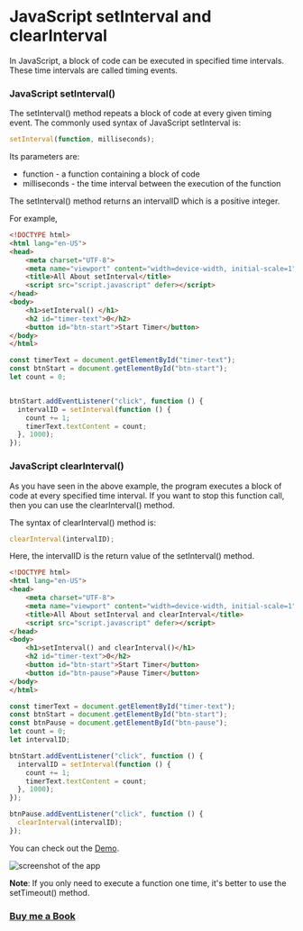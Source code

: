 # JavaScript setInterval and clearInterval

In JavaScript, a block of code can be executed in specified time intervals. These time intervals are called timing events.

### JavaScript setInterval()
The setInterval() method repeats a block of code at every given timing event.
The commonly used syntax of JavaScript setInterval is:
```javascript
setInterval(function, milliseconds);
```
Its parameters are:
- function - a function containing a block of code
- milliseconds - the time interval between the execution of the function

The setInterval() method returns an intervalID which is a positive integer.

For example,

```HTML
<!DOCTYPE html>
<html lang="en-US">
<head>
    <meta charset="UTF-8">
    <meta name="viewport" content="width=device-width, initial-scale=1">
    <title>All About setInterval</title>
    <script src="script.javascript" defer></script>
</head>
<body>
    <h1>setInterval() </h1>
    <h2 id="timer-text">0</h2>
    <button id="btn-start">Start Timer</button>
</body>
</html>
```
```javascript
const timerText = document.getElementById("timer-text");
const btnStart = document.getElementById("btn-start");
let count = 0;


btnStart.addEventListener("click", function () {
  intervalID = setInterval(function () {
    count += 1;
    timerText.textContent = count;
  }, 1000);
});


```

### JavaScript clearInterval()
As you have seen in the above example, the program executes a block of code at every specified time interval. If you want to stop this function call, then you can use the clearInterval() method.

The syntax of clearInterval() method is:
```javascript
clearInterval(intervalID);
```
Here, the intervalID is the return value of the setInterval() method.

```HTML
<!DOCTYPE html>
<html lang="en-US">
<head>
    <meta charset="UTF-8">
    <meta name="viewport" content="width=device-width, initial-scale=1">
    <title>All About setInterval and clearInterval</title>
    <script src="script.javascript" defer></script>
</head>
<body>
    <h1>setInterval() and clearInterval()</h1>
    <h2 id="timer-text">0</h2>
    <button id="btn-start">Start Timer</button>
    <button id="btn-pause">Pause Timer</button>
</body>
</html>
```
```javascript
const timerText = document.getElementById("timer-text");
const btnStart = document.getElementById("btn-start");
const btnPause = document.getElementById("btn-pause");
let count = 0;
let intervalID;

btnStart.addEventListener("click", function () {
  intervalID = setInterval(function () {
    count += 1;
    timerText.textContent = count;
  }, 1000);
});

btnPause.addEventListener("click", function () {
  clearInterval(intervalID);
});

```

You can check out the [Demo](https://praveenorugantitech.github.io/praveenorugantitech-vanilla-js/12_setInterval_clearInterval/Demo).

![screenshot of the app](https://raw.githubusercontent.com/praveenorugantitech/praveenorugantitech-vanilla-js/master/images/setInterval%20and%20clearInterval.PNG)

**Note**: If you only need to execute a function one time, it's better to use the setTimeout() method.

### [Buy me a Book](https://www.buymeacoffee.com/praveenoruganti)

